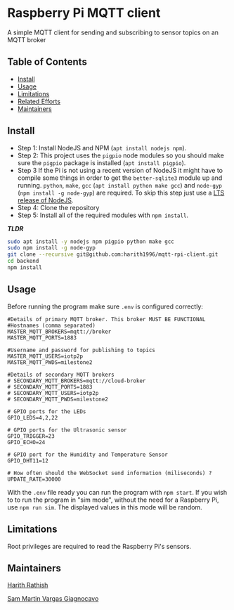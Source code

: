 # Raspberry Pi MQTT client

A simple MQTT client for sending and subscribing to sensor topics on an MQTT broker

## Table of Contents
- [Install](#install)
- [Usage](#usage)
- [Limitations](#limitations)
- [Related Efforts](#related-efforts)
- [Maintainers](#maintainers)


## Install
- Step 1: Install NodeJS and NPM (`apt install nodejs npm`).
- Step 2: This project uses the `pigpio` node modules so you should make sure the `pigpio` package is installed (`apt install pigpio`).
- Step 3 If the Pi is not using a recent version of NodeJS it might have to compile some things in order to get the `better-sqlite3` module up and running. `python`, `make`, `gcc` (`apt install python make gcc`) and `node-gyp` (`npm install -g node-gyp`) are required. To skip this step just use a [LTS release of NodeJS](https://nodejs.org/en/about/releases/).
- Step 4: Clone the repository
- Step 5: Install all of the required modules with `npm install`.

***TLDR***
```bash
sudo apt install -y nodejs npm pigpio python make gcc
sudo npm install -g node-gyp
git clone --recursive git@github.com:harith1996/mqtt-rpi-client.git
cd backend
npm install
```

## Usage
Before running the program make sure `.env` is configured correctly: 
```env
#Details of primary MQTT broker. This broker MUST BE FUNCTIONAL
#Hostnames (comma separated)
MASTER_MQTT_BROKERS=mqtt://broker
MASTER_MQTT_PORTS=1883

#Username and password for publishing to topics
MASTER_MQTT_USERS=iotp2p
MASTER_MQTT_PWDS=milestone2

#Details of secondary MQTT brokers
# SECONDARY_MQTT_BROKERS=mqtt://cloud-broker
# SECONDARY_MQTT_PORTS=1883
# SECONDARY_MQTT_USERS=iotp2p
# SECONDARY_MQTT_PWDS=milestone2

# GPIO ports for the LEDs
GPIO_LEDS=4,2,22

# GPIO ports for the Ultrasonic sensor
GPIO_TRIGGER=23
GPIO_ECHO=24

# GPIO port for the Humidity and Temperature Sensor
GPIO_DHT11=12

# How often should the WebSocket send information (miliseconds) ?
UPDATE_RATE=30000
```

With the `.env` file ready you can run the program with `npm start`. If you wish to to run the program in "sim mode", without the need for a Raspberry Pi, use `npm run sim`. The displayed values in this mode will be random.

## Limitations
Root privileges are required to read the Raspberry Pi's sensors.

## Maintainers
[Harith Rathish](https://github.com/harith1996)

[Sam Martin Vargas Giagnocavo](https://github.com/smvg)
